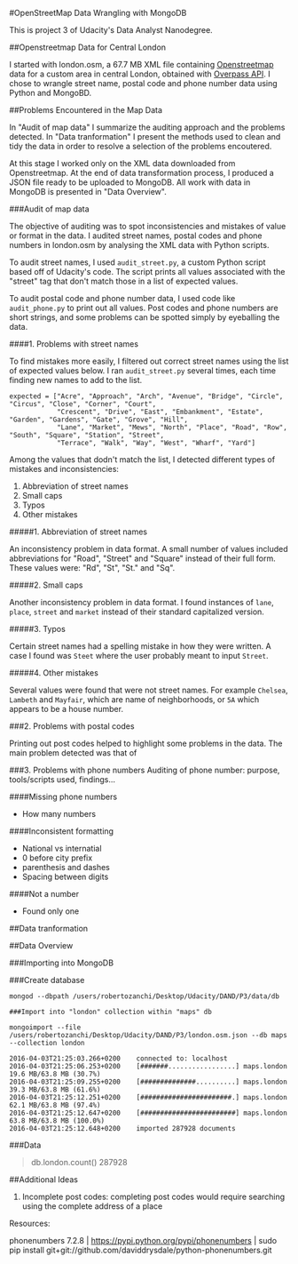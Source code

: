 #OpenStreetMap Data Wrangling with MongoDB

This is project 3 of Udacity's Data Analyst Nanodegree.

##Openstreetmap Data for Central London

I started with london.osm, a 67.7 MB XML file containing [Openstreetmap](https://www.openstreetmap.org) data for a custom area in central London, obtained with [Overpass API](http://overpass-api.de/query_form.html). I chose to wrangle street name, postal code and phone number data using Python and MongoBD.

##Problems Encountered in the Map Data

In "Audit of map data" I summarize the auditing approach and the problems detected. In "Data tranformation" I present the methods used to clean and tidy the data in order to resolve a selection of the problems encoutered.

At this stage I worked only on the XML data downloaded from Openstreetmap. At the end of data transformation process, I produced a JSON file ready to be uploaded to MongoDB. All work with data in MongoDB is presented in "Data Overview".

###Audit of map data

The objective of auditing was to spot inconsistencies and mistakes of value or format in the data. I audited street names, postal codes and phone numbers in london.osm by analysing the XML data with Python scripts. 

To audit street names, I used ```audit_street.py```, a custom Python script based off of Udacity's code. The script prints all values associated with the "street" tag that don't match those in a list of expected values.

To audit postal code and phone number data, I used code like ```audit_phone.py``` to print out all values. Post codes and phone numbers are short strings, and some problems can be spotted simply by eyeballing the data.

####1. Problems with street names

To find mistakes more easily, I filtered out correct street names using the list of expected values below. I ran ```audit_street.py``` several times, each time finding new names to add to the list.

```
expected = ["Acre", "Approach", "Arch", "Avenue", "Bridge", "Circle", "Circus", "Close", "Corner", "Court",
            "Crescent", "Drive", "East", "Embankment", "Estate", "Garden", "Gardens", "Gate", "Grove", "Hill",
            "Lane", "Market", "Mews", "North", "Place", "Road", "Row", "South", "Square", "Station", "Street",
            "Terrace", "Walk", "Way", "West", "Wharf", "Yard"]
```

Among the values that dodn't match the list, I detected different types of mistakes and inconsistencies:

1. Abbreviation of street names
2. Small caps
3. Typos
4. Other mistakes

#####1. Abbreviation of street names

An inconsistency problem in data format. A small number of values included abbreviations for "Road", "Street" and "Square" instead of their full form. These values were: "Rd", "St", "St." and "Sq".

#####2. Small caps

Another inconsistency problem in data format. I found instances of ```lane```, ```place```, ```street``` and ```market``` instead of their standard capitalized version.

#####3. Typos

Certain street names had a spelling mistake in how they were written. A case I found was ```Steet``` where the user probably meant to input ```Street```.

#####4. Other mistakes

Several values were found that were not street names. For example ```Chelsea```, ```Lambeth``` and ```Mayfair```, which are name of neighborhoods, or ```5A``` which appears to be a house number.

###2. Problems with postal codes

Printing out post codes helped to highlight some problems in the data. The main problem detected was that of 

###3. Problems with phone numbers
Auditing of phone number: purpose, tools/scripts used, findings...

####Missing phone numbers
- How many numbers

####Inconsistent formatting 
- National vs internatial
- 0 before city prefix
- parenthesis and dashes
- Spacing between digits

####Not a number
- Found only one

##Data tranformation


##Data Overview

###Importing into MongoDB

###Create database
```
mongod --dbpath /users/robertozanchi/Desktop/Udacity/DAND/P3/data/db
```

```
###Import into "london" collection within "maps" db
```
```
mongoimport --file /users/robertozanchi/Desktop/Udacity/DAND/P3/london.osm.json --db maps --collection london
```

```
2016-04-03T21:25:03.266+0200	connected to: localhost
2016-04-03T21:25:06.253+0200	[#######.................] maps.london	19.6 MB/63.8 MB (30.7%)
2016-04-03T21:25:09.255+0200	[##############..........] maps.london	39.3 MB/63.8 MB (61.6%)
2016-04-03T21:25:12.251+0200	[#######################.] maps.london	62.1 MB/63.8 MB (97.4%)
2016-04-03T21:25:12.647+0200	[########################] maps.london	63.8 MB/63.8 MB (100.0%)
2016-04-03T21:25:12.648+0200	imported 287928 documents
```

###Data

> db.london.count()
287928


##Additional Ideas

1. Incomplete post codes: completing post codes would require searching using the complete address of a place

Resources:

phonenumbers 7.2.8 | https://pypi.python.org/pypi/phonenumbers | 
sudo pip install git+git://github.com/daviddrysdale/python-phonenumbers.git